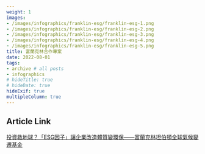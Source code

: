 ```yaml
---
weight: 1
images:
- /images/infographics/franklin-esg/franklin-esg-1.png
- /images/infographics/franklin-esg/franklin-esg-2.png
- /images/infographics/franklin-esg/franklin-esg-3.png
- /images/infographics/franklin-esg/franklin-esg-4.png
- /images/infographics/franklin-esg/franklin-esg-5.png
title: 富蘭克林合作專案
date: 2022-08-01
tags:
- archive # all posts
- infographics
# hideTitle: true
# hideDate: true
hideExif: true
multipleColumn: true
---
```


## Article Link

[投資救地球？「ESG因子」讓企業改造體質變環保——富蘭克林坦伯頓全球氣候變遷基金](https://www.thenewslens.com/article/147690)
